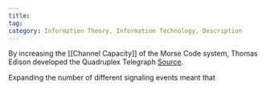 ```yaml
---
title: 
tag: 
category: Information Theory, Information Technology, Description
---
```


By increasing the [[Channel Capacity]] of the Morse Code system, Thomas Edison developed the Quadruplex Telegraph [Source](https://www.khanacademy.org/computing/computer-science/informationtheory/moderninfotheory/v/intro-to-channel-capacity-information-theory).

Expanding the number of different signaling events meant that 